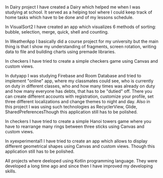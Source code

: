 In Dairy project I have created a Dairy which helped me when I was studying at school. 
It served as a helping tool where I could keep track of home tasks which have to be done and of my lessons schedule.

In VisualSort2 I have created an app which visualizes 6 methods of sorting: bubble, selection, merge, quick, shell and counting.

In WeatherApp I basically did a course project for my university but the main thing is that I show my understanding of fragments, screen rotation, writing data to file and building charts using premade libraries.

In checkers I have tried to create a simple checkers game using Canvas and custom views.

In dutyapp I was studying Firebase and Room Database and tried to implement "online" app, where my classmates could see, who is currently on duty in different classes,
who and how many times was already on duty and how many everyone has debts, that has to be "dutied" off. There you can create different accounts with registration, 
customize your profile, set three different localizations and change themes to night and day. Also in this project I was using such technologies as RecyclerView, 
Glide, SharedPreferencesThough this application still has to be polished.

In checkers I have tried to create a simple Hanoi towers game where you have to rearrange many rings between three sticks using Canvas and custom views.

In xyexperimental1 I have tried to create an app which allows to display different geometrical shapes using Canvas and custom views.
Though this application still has to be polished.

All projects where deeloped using Kotlin programming language. They were developed a long time ago and since then I have improved my developing skills.
